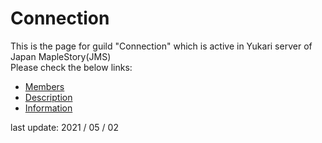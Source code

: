 # Connection
This is the page for guild "Connection" which is active in Yukari server of Japan MapleStory(JMS)  
Please check the below links:

* [Members](/docs/members.md)
* [Description](/docs/description.md)
* [Information](/docs/information.md)

last update: 2021 / 05 / 02
